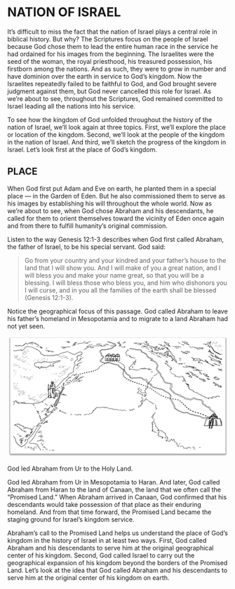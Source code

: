 # NATION OF ISRAEL

It’s difficult to miss the fact that the nation of Israel plays a central role in biblical history. But why? The Scriptures focus on the people of Israel because God chose them to lead the entire human race in the service he had ordained for his images from the beginning. The Israelites were the seed of the woman, the royal priesthood, his treasured possession, his firstborn among the nations. And as such, they were to grow in number and have dominion over the earth in service to God’s kingdom. Now the Israelites repeatedly failed to be faithful to God, and God brought severe judgment against them, but God never cancelled this role for Israel. As we’re about to see, throughout the Scriptures, God remained committed to Israel leading all the nations into his service.

To see how the kingdom of God unfolded throughout the history of the nation of Israel, we’ll look again at three topics. First, we’ll explore the place or location of the kingdom. Second, we’ll look at the people of the kingdom in the nation of Israel. And third, we’ll sketch the progress of the kingdom in Israel. Let’s look first at the place of God’s kingdom.

## PLACE

When God first put Adam and Eve on earth, he planted them in a special place — in the Garden of Eden. But he also commissioned them to serve as his images by establishing his will throughout the whole world. Now as we’re about to see, when God chose Abraham and his descendants, he called for them to orient themselves toward the vicinity of Eden once again and from there to fulfill humanity’s original commission.

Listen to the way Genesis 12:1-3 describes when God first called Abraham, the father of Israel, to be his special servant. God said:

> Go from your country and your kindred and your father’s house to the land that I will show you. And I will make of you a great nation, and I will bless you and make your name great, so that you will be a blessing. I will bless those who bless you, and him who dishonors you I will curse, and in you all the families of the earth shall be blessed (Genesis 12:1-3).

Notice the geographical focus of this passage. God called Abraham to leave his father’s homeland in Mesopotamia and to migrate to a land Abraham had not yet seen.

![1.1.2.manuscript.pic6](https://github.com/thirdmill/images/raw/main/1.1.2.manuscript.pic6.png)

God led Abraham from Ur to the Holy Land.

God led Abraham from Ur in Mesopotamia to Haran. And later, God called Abraham from Haran to the land of Canaan, the land that we often call the “Promised Land.” When Abraham arrived in Canaan, God confirmed that his descendants would take possession of that place as their enduring homeland. And from that time forward, the Promised Land became the staging ground for Israel’s kingdom service.

Abraham’s call to the Promised Land helps us understand the place of God’s kingdom in the history of Israel in at least two ways. First, God called Abraham and his descendants to serve him at the original geographical center of his kingdom. Second, God called Israel to carry out the geographical expansion of his kingdom beyond the borders of the Promised Land. Let’s look at the idea that God called Abraham and his descendants to serve him at the original center of his kingdom on earth.
